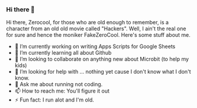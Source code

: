 ### Hi there 👋

<!--
**fakezerocool/fakezerocool** is a ✨ _special_ ✨ repository because its `README.md` (this file) appears on your GitHub profile.
-->
Hi there, Zerocool, for those who are old enough to remember, is a character from an old old movie called "Hackers". Well, I ain't the real one for sure and hence the moniker FakeZeroCool. Here's some stuff about me. 

- 🔭 I’m currently working on writing Apps Scripts for Google Sheets
- 🌱 I’m currently learning all about Github
- 👯 I’m looking to collaborate on anything new about Microbit (to help my kids)
- 🤔 I’m looking for help with ... nothing yet cause I don't know what I don't know. 
- 💬 Ask me about running not coding. 
- 📫 How to reach me: You'll figure it out
- ⚡ Fun fact: I run alot and I'm old. 

